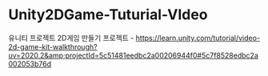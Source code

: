 # Unity2DGame-Tuturial-VIdeo
유니티 프로젝트 2D게임 만들기 프로젝트 - https://learn.unity.com/tutorial/video-2d-game-kit-walkthrough?uv=2020.2&amp;projectId=5c51481eedbc2a00206944f0#5c7f8528edbc2a002053b76d
